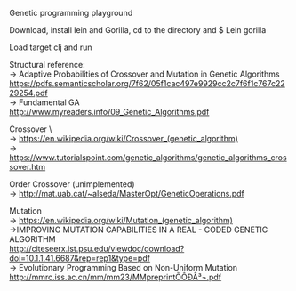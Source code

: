 Genetic programming playground

Download, install lein and Gorilla, cd to the directory and $ Lein gorilla 

Load target clj and run

Structural reference:\
-> Adaptive Probabilities of Crossover and Mutation in Genetic Algorithms\
https://pdfs.semanticscholar.org/7f62/05f1cac497e9929cc2c7f6f1c767c2229254.pdf \
-> Fundamental GA\
http://www.myreaders.info/09_Genetic_Algorithms.pdf

Crossover \  
-> https://en.wikipedia.org/wiki/Crossover_(genetic_algorithm) \
-> https://www.tutorialspoint.com/genetic_algorithms/genetic_algorithms_crossover.htm

Order Crossover (unimplemented)\
-> http://mat.uab.cat/~alseda/MasterOpt/GeneticOperations.pdf

Mutation\
-> https://en.wikipedia.org/wiki/Mutation_(genetic_algorithm) \
->IMPROVING MUTATION CAPABILITIES IN A REAL - CODED GENETIC ALGORITHM\
 http://citeseerx.ist.psu.edu/viewdoc/download?doi=10.1.1.41.6687&rep=rep1&type=pdf \
-> Evolutionary Programming Based on Non-Uniform Mutation\
http://mmrc.iss.ac.cn/mm/mm23/MMpreprintÕÔÐÂ³¬.pdf

